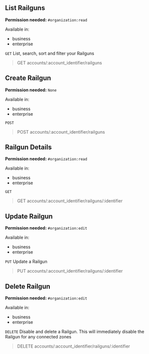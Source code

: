## List Railguns

**Permission needed:** `#organization:read`

Available in:

* business
* enterprise

`GET` List, search, sort and filter your Railguns

> GET accounts/:account_identifier/railguns


## Create Railgun

**Permission needed:** `None`

Available in:

* business
* enterprise

`POST` 

> POST accounts/:account_identifier/railguns


## Railgun Details

**Permission needed:** `#organization:read`

Available in:

* business
* enterprise

`GET` 

> GET accounts/:account_identifier/railguns/:identifier


## Update Railgun

**Permission needed:** `#organization:edit`

Available in:

* business
* enterprise

`PUT` Update a Railgun

> PUT accounts/:account_identifier/railguns/:identifier


## Delete Railgun

**Permission needed:** `#organization:edit`

Available in:

* business
* enterprise

`DELETE` Disable and delete a Railgun. This will immediately disable the Railgun for any connected zones

> DELETE accounts/:account_identifier/railguns/:identifier
